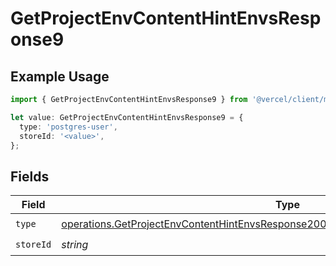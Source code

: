 # GetProjectEnvContentHintEnvsResponse9

## Example Usage

```typescript
import { GetProjectEnvContentHintEnvsResponse9 } from '@vercel/client/models/operations';

let value: GetProjectEnvContentHintEnvsResponse9 = {
  type: 'postgres-user',
  storeId: '<value>',
};
```

## Fields

| Field     | Type                                                                                                                                                                                       | Required           | Description |
| --------- | ------------------------------------------------------------------------------------------------------------------------------------------------------------------------------------------ | ------------------ | ----------- |
| `type`    | [operations.GetProjectEnvContentHintEnvsResponse200ApplicationJSONResponseBody39Type](../../models/operations/getprojectenvcontenthintenvsresponse200applicationjsonresponsebody39type.md) | :heavy_check_mark: | N/A         |
| `storeId` | _string_                                                                                                                                                                                   | :heavy_check_mark: | N/A         |
